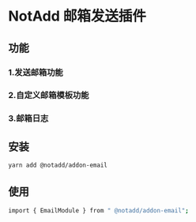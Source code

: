 # NotAdd 邮箱发送插件
## 功能
### 1.发送邮箱功能
### 2.自定义邮箱模板功能
### 3.邮箱日志
## 安装
```bash
yarn add @notadd/addon-email
```
## 使用
```bash
import { EmailModule } from " @notadd/addon-email";
```

